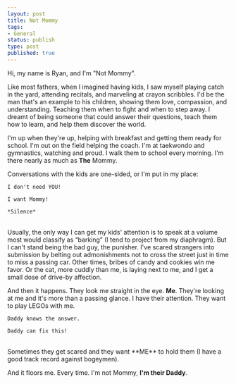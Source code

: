 ```yaml
---
layout: post
title: Not Mommy
tags:
- General
status: publish
type: post
published: true
---
```


Hi, my name is Ryan, and I'm "Not Mommy".

Like most fathers, when I imagined having kids, I saw myself playing catch in the yard, attending recitals, and marveling at crayon scribbles. I'd be the man that's an example to his children, showing them love, compassion, and understanding. Teaching them when to fight and when to step away. I dreamt of being someone that could answer their questions, teach them how to learn, and help them discover the world.

I'm up when they're up, helping with breakfast and getting them ready for school. I'm out on the field helping the coach. I'm at taekwondo and gymnastics, watching and proud. I walk them to school every morning. I'm there nearly as much as **The** Mommy.

Conversations with the kids are one-sided, or I'm put in my place:

    I don't need YOU!

    I want Mommy!

    *Silence*

<br>
Usually, the only way I can get my kids' attention is to speak at a volume most would classify as “barking” (I tend to project from my diaphragm). But I can't stand being the bad guy, the punisher. I've scared strangers into submission by belting out admonishments not to cross the street just in time to miss a passing car. Other times, bribes of candy and cookies win me favor. Or the cat, more cuddly than me, is laying next to me, and I get a small dose of drive-by affection.

And then it happens. They look me straight in the eye. **Me**. They're looking at me and it's more than a passing glance. I have their attention.  They want to play LEGOs with me.

    Daddy knows the answer.

    Daddy can fix this!

<br>
Sometimes they get scared and they want **ME** to hold them (I have a good track record against bogeymen).

And it floors me. Every time. I'm not Mommy, **I'm their Daddy**.
